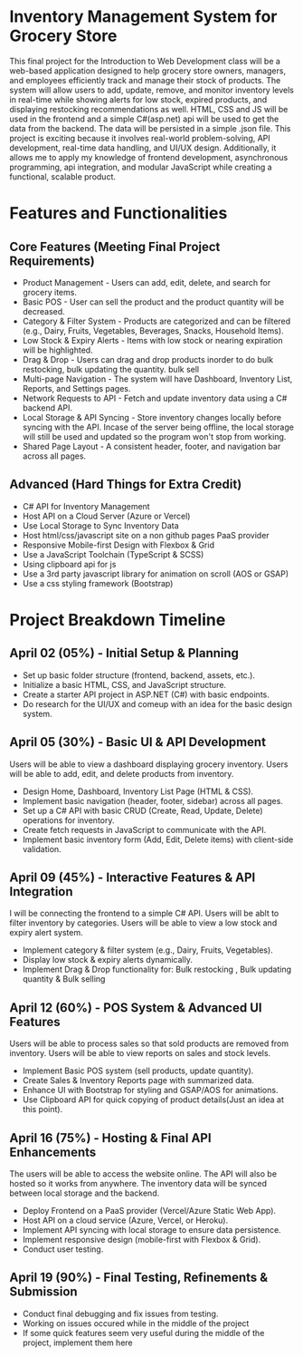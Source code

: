 # Inventory Management System for Grocery Store
This final project for the Introduction to Web Development class will be a web-based application designed to help grocery store owners, managers, and employees efficiently track and manage their stock of products. The system will allow users to add, update, remove, and monitor inventory levels in real-time while showing alerts for low stock, expired products, and displaying restocking recommendations as well. 
HTML, CSS and JS will be used in the frontend and a simple C#(asp.net) api will be used to get the data from the backend. The data will be persisted in a simple .json file. 
This project is exciting because it involves real-world problem-solving, API development, real-time data handling, and UI/UX design. Additionally, it allows me to apply my knowledge of frontend development, asynchronous programming, api integration, and modular JavaScript while creating a functional, scalable product.

# Features and Functionalities
## Core Features (Meeting Final Project Requirements)
- Product Management - Users can add, edit, delete, and search for grocery items.
- Basic POS - User can sell the product and the product quantity will be decreased.
- Category & Filter System - Products are categorized and can be filtered (e.g., Dairy, Fruits, Vegetables, Beverages, Snacks, Household Items).
- Low Stock & Expiry Alerts - Items with low stock or nearing expiration will be highlighted.
- Drag & Drop - Users can drag and drop products inorder to do bulk restocking, bulk updating the quantity. bulk sell
- Multi-page Navigation - The system will have Dashboard, Inventory List, Reports, and Settings pages.
- Network Requests to API - Fetch and update inventory data using a C# backend API.
- Local Storage & API Syncing - Store inventory changes locally before syncing with the API. Incase of the server being offline, the local storage will still be used and updated so the program won't stop from working.
- Shared Page Layout - A consistent header, footer, and navigation bar across all pages.

## Advanced (Hard Things for Extra Credit)
- C# API for Inventory Management 
- Host API on a Cloud Server (Azure or Vercel) 
- Use Local Storage to Sync Inventory Data 
- Host html/css/javascript site on a non github pages PaaS provider
- Responsive Mobile-first Design with Flexbox & Grid 
- Use a JavaScript Toolchain (TypeScript & SCSS)
- Using clipboard api for js
- Use a 3rd party javascript library for animation on scroll (AOS or GSAP)
- Use a css styling framework (Bootstrap)

# Project Breakdown Timeline

## April 02 (05%) - Initial Setup & Planning

- Set up basic folder structure (frontend, backend, assets, etc.).
- Initialize a basic HTML, CSS, and JavaScript structure.
- Create a starter API project in ASP.NET (C#) with basic endpoints.
- Do research for the UI/UX and comeup with an idea for the basic design system.

## April 05 (30%) - Basic UI & API Development

Users will be able to view a dashboard displaying grocery inventory.
Users will be able to add, edit, and delete products from inventory.

- Design Home, Dashboard, Inventory List Page (HTML & CSS).
- Implement basic navigation (header, footer, sidebar) across all pages.
- Set up a C# API with basic CRUD (Create, Read, Update, Delete) operations for inventory.
- Create fetch requests in JavaScript to communicate with the API.
- Implement basic inventory form (Add, Edit, Delete items) with client-side validation.

## April 09 (45%) - Interactive Features & API Integration

I will be connecting the frontend to a simple C# API.
Users will be ablt to filter inventory by categories.
Users will be able to view a low stock and expiry alert system.

- Implement category & filter system (e.g., Dairy, Fruits, Vegetables).
- Display low stock & expiry alerts dynamically.
- Implement Drag & Drop functionality for: Bulk restocking , Bulk updating quantity & Bulk selling

## April 12 (60%) - POS System & Advanced UI Features

Users will be able to process sales so that sold products are removed from inventory.
Users will be able to view reports on sales and stock levels.

- Implement Basic POS system (sell products, update quantity).
- Create Sales & Inventory Reports page with summarized data.
- Enhance UI with Bootstrap for styling and GSAP/AOS for animations.
- Use Clipboard API for quick copying of product details(Just an idea at this point).

## April 16 (75%) - Hosting & Final API Enhancements


The users will be able to access the website online.
The API will also be hosted so it works from anywhere.
The inventory data will be synced between local storage and the backend.

- Deploy Frontend on a PaaS provider (Vercel/Azure Static Web App).
- Host API on a cloud service (Azure, Vercel, or Heroku).
- Implement API syncing with local storage to ensure data persistence.
- Implement responsive design (mobile-first with Flexbox & Grid).
- Conduct user testing.

## April 19 (90%) - Final Testing, Refinements & Submission

- Conduct final debugging and fix issues from testing.
- Working on issues occured while in the middle of the project
- If some quick features seem very useful during the middle of the project, implement them here
